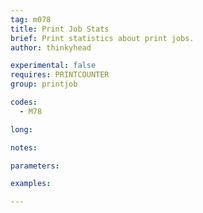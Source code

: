 ```yaml
---
tag: m078
title: Print Job Stats
brief: Print statistics about print jobs.
author: thinkyhead

experimental: false
requires: PRINTCOUNTER
group: printjob

codes:
  - M78

long:

notes:

parameters:

examples:

---
```


